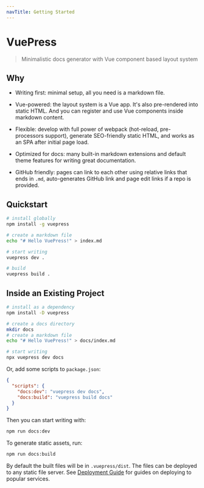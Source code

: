 ```yaml
---
navTitle: Getting Started
---
```


# VuePress

> Minimalistic docs generator with Vue component based layout system

## Why

- Writing first: minimal setup, all you need is a markdown file.

- Vue-powered: the layout system is a Vue app. It's also pre-rendered into static HTML. And you can register and use Vue components inside markdown content.

- Flexible: develop with full power of webpack (hot-reload, pre-processors support), generate SEO-friendly static HTML, and works as an SPA after initial page load.

- Optimized for docs: many built-in markdown extensions and default theme features for writing great documentation.

- GitHub friendly: pages can link to each other using relative links that ends in `.md`, auto-generates GitHub link and page edit links if a repo is provided.

## Quickstart

``` bash
# install globally
npm install -g vuepress

# create a markdown file
echo "# Hello VuePress!" > index.md

# start writing
vuepress dev .

# build
vuepress build .
```

## Inside an Existing Project

``` bash
# install as a dependency
npm install -D vuepress

# create a docs directory
mkdir docs
# create a markdown file
echo "# Hello VuePress!" > docs/index.md

# start writing
npx vuepress dev docs
```

Or, add some scripts to `package.json`:

``` json
{
  "scripts": {
    "docs:dev": "vuepress dev docs",
    "docs:build": "vuepress build docs"
  }
}
```

Then you can start writing with:

``` bash
npm run docs:dev
```

To generate static assets, run:

``` bash
npm run docs:build
```

By default the built files will be in `.vuepress/dist`. The files can be deployed to any static file server. See [Deployment Guide](./deploy.md) for guides on deploying to popular services.

